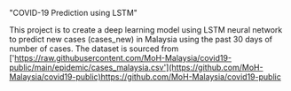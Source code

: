 "COVID-19 Prediction using LSTM" 

This project is to create a deep learning model using LSTM neural network to predict new cases (cases_new) in Malaysia using the past 30 days of number of cases. The dataset is sourced from ['https://raw.githubusercontent.com/MoH-Malaysia/covid19-public/main/epidemic/cases_malaysia.csv'](https://github.com/MoH-Malaysia/covid19-public)https://github.com/MoH-Malaysia/covid19-public
